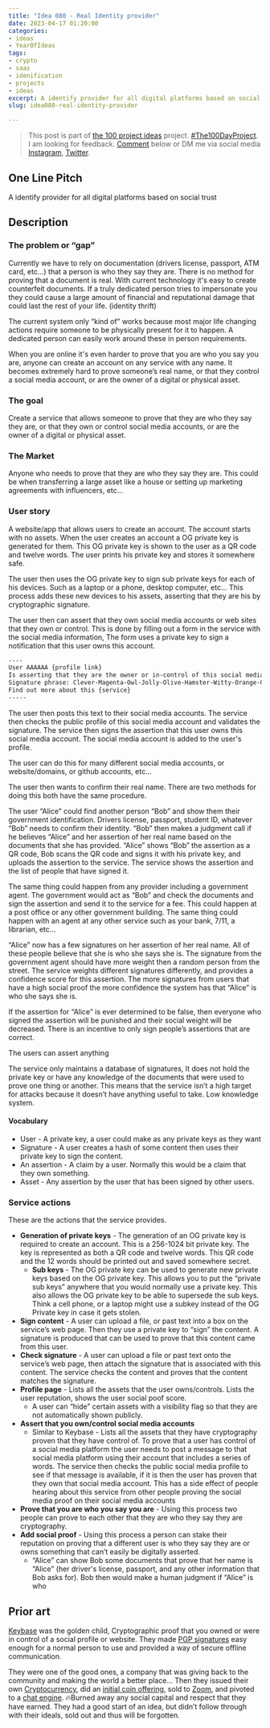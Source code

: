 ```yaml
---
title: "Idea 080 - Real Identity provider"
date: 2023-04-17 01:20:00
categories:
- ideas
- YearOfIdeas
tags:
- crypto
- saas
- idenification
- projects
- ideas
excerpt: A identify provider for all digital platforms based on social trust
slug: idea080-real-identity-provider

---
```


> This post is part of [the 100 project ideas](/projects/2023-100-ideas/) project. [#The100DayProject](https://www.the100dayproject.org/). I am looking for feedback. <a href='#utterances-comments'>Comment</a> below or DM me via social media <a href="https://instagram.com/funvill" rel="nofollow noopener noreferrer"><i class="fab fa-fw fa-instagram" aria-hidden="true"></i><span class="label">Instagram</span></a>, <a href="https://twitter.com/funvill" rel="nofollow noopener noreferrer"><i class="fab fa-fw fa-twitter" aria-hidden="true"></i><span class="label">Twitter</span></a>.

## One Line Pitch

A identify provider for all digital platforms based on social trust

## Description

### The problem or “gap”

Currently we have to rely on documentation (drivers license, passport, ATM card, etc…) that a person is who they say they are. There is no method for proving that a document is real. With current technology it's easy to create counterfeit documents. If a truly dedicated person tries to impersonate you they could cause a large amount of financial and reputational damage that could last the rest of your life. (identity thrift)

The current system only “kind of” works because most major life changing actions require someone to be physically present for it to happen. A dedicated person can easily work around these in person requirements.

When you are online it's even harder to prove that you are who you say you are, anyone can create an account on any service with any name. It becomes extremely hard to prove someone’s real name, or that they control a social media account, or are the owner of a digital or physical asset.

### The goal

Create a service that allows someone to prove that they are who they say they are, or that they own or control social media accounts, or are the owner of a digital or physical asset.

### The Market

Anyone who needs to prove that they are who they say they are. This could be when transferring a large asset like a house or setting up marketing agreements with influencers, etc...

### User story

A website/app that allows users to create an account. The account starts with no assets. When the user creates an account a OG private key is generated for them. This OG private key is shown to the user as a QR code and twelve words. The user prints his private key and stores it somewhere safe.

The user then uses the OG private key to sign sub private keys for each of his devices. Such as a laptop or a phone, desktop computer, etc… This process adds these new devices to his assets, asserting that they are his by cryptographic signature.

The user then can assert that they own social media accounts or web sites that they own or control. This is done by filling out a form in the service with the social media information, The form uses a private key to sign a notification that this user owns this account.

```txt
----
User AAAAAA {profile link}
Is asserting that they are the owner or in-control of this social media account XXXXX
Signature phrase: Clever-Magenta-Owl-Jolly-Olive-Hamster-Witty-Orange-Chicken-Eager-Gray-Otter
Find out more about this {service}
-----
```

The user then posts this text to their social media accounts. The service then checks the public profile of this social media account and validates the signature. The service then signs the assertion that this user owns this social media account. The social media account is added to the user's profile.

The user can do this for many different social media accounts, or website/domains, or github accounts, etc…

The user then wants to confirm their real name. There are two methods for doing this both have the same procedure.

The user “Alice” could find another person “Bob” and show them their government identification. Drivers license, passport, student ID, whatever “Bob” needs to confirm their identity. “Bob” then makes a judgment call if he believes “Alice” and her assertion of her real name based on the documents that she has provided. “Alice” shows “Bob” the assertion as a QR code, Bob scans the QR code and signs it with his private key, and uploads the assertion to the service. The service shows the assertion and the list of people that have signed it.

The same thing could happen from any provider including a government agent. The government would act as “Bob” and check the documents and sign the assertion and send it to the service for a fee. This could happen at a post office or any other government building. The same thing could happen with an agent at any other service such as your bank, 7/11, a librarian, etc…

“Alice” now has a few signatures on her assertion of her real name. All of these people believe that she is who she says she is. The signature from the government agent should have more weight then a random person from the street. The service weights different signatures differently, and provides a confidence score for this assertion. The more signatures from users that have a high social proof the more confidence the system has that  “Alice” is who she says she is.

If the assertion for “Alice” is ever determined to be false, then everyone who signed the assertion will be punished and their social weight will be decreased. There is an incentive to only sign people’s assertions that are correct.

The users can assert anything

The service only maintains a database of signatures, It does not hold the private key or have any knowledge of the documents that were used to prove one thing or another. This means that the service isn’t a high target for attacks because it doesn’t have anything useful to take. Low knowledge system.

#### Vocabulary

- User - A private key, a user could make as any private keys as they want
- Signature - A user creates a hash of some content then uses their private key to sign the content.
- An assertion - A claim by a user. Normally this would be a claim that they own something.
- Asset - Any assertion by the user that has been signed by other users.

### Service actions

These are the actions that the service provides.

- **Generation of private keys** - The generation of an OG private key is required to create an account. This is a 256-1024 bit private key. The key is represented as both a QR code and twelve words. This QR code and the 12 words should be printed out and saved somewhere secret.
  - **Sub keys** - The OG private key can be used to generate new private keys based on the OG private key. This allows you to put the “private sub keys” anywhere that you would normally use a private key. This also allows the OG private key to be able to supersede the sub keys. Think a cell phone, or a laptop might use a subkey instead of the OG Private key in case it gets stolen.
- **Sign content** - A user can upload a file, or past text into a box on the service’s web page. Then they use a private key to “sign” the content. A signature is produced that can be used to prove that this content came from this user.
- **Check signature** - A user can upload a file or past text onto the service’s web page, then attach the signature that is associated with this content. The service checks the content and proves that the content matches the signature.
- **Profile page** - Lists all the assets that the user owns/controls. Lists the user reputation, shows the user social poof score.
  - A user can “hide” certain assets with a visibility flag so that they are not automatically shown publicly.
- **Assert that you own/control social media accounts**
  - Similar to Keybase - Lists all the assets that they have cryptography proven that they have control of. To prove that a user has control of a social media platform the user needs to post a message to that social media platform using their account that includes a series of words. The service then checks the public social media  profile to see if that message is available, if it is then the user has proven that they own that social media account. This has a side effect of people hearing about this service from other people proving the social media proof on their social media accounts
- **Prove that you are who you say you are** - Using this process two people can prove to each other that they are who they say they are cryptography.
- **Add social proof** - Using this process a person can stake their reputation on proving that a different user is who they say they are or owns something that can’t easily be digitally asserted.
  - “Alice” can show Bob some documents that prove that her name is “Alice” (her driver's license, passport, and any other information that Bob asks for). Bob then would make a human judgment if “Alice” is who

## Prior art

[Keybase](https://keybase.io/funvill) was the golden child, Cryptographic proof that you owned or were in control of a social profile or website. They made [PGP signatures](https://en.wikipedia.org/wiki/Pretty_Good_Privacy) easy enough for a normal person to use and provided a way of secure offline communication.

They were one of the good ones, a company that was giving back to the community and making the world a better place… Then they issued their own [Cryptocurrency](https://coinmarketcap.com/currencies/stellar/), did an [initial coin offering](https://keybase.io/blog/keybase-and-zcash), sold to [Zoom](https://keybase.io/blog/keybase-joins-zoom), and pivoted to a [chat engine](https://keybase.io/docs/the_app/install_windows). 🔥Burned away any social capital and respect that they have earned. They had a good start of an idea, but didn’t follow through with their ideals, sold out and thus will be forgotten.
